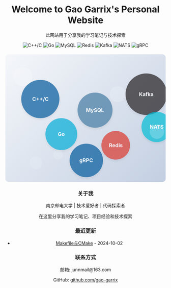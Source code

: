 <!--# Welcome to Gao-Garrix's homepage!-->

<div align="center">
  <h1>Welcome to Gao Garrix's Personal Website</h1>
  <p>此网站用于分享我的学习笔记与技术探索</p>
</div>

<div align="center">
  <img src="https://img.shields.io/badge/C++/C-00599C?style=for-the-badge&logo=c%2B%2B&logoColor=white" alt="C++/C">
  <img src="https://img.shields.io/badge/Go-00ADD8?style=for-the-badge&logo=go&logoColor=white" alt="Go">
  <img src="https://img.shields.io/badge/MySQL-4479A1?style=for-the-badge&logo=mysql&logoColor=white" alt="MySQL">
  <img src="https://img.shields.io/badge/Redis-DC382D?style=for-the-badge&logo=redis&logoColor=white" alt="Redis">
  <img src="https://img.shields.io/badge/Kafka-231F20?style=for-the-badge&logo=apache-kafka&logoColor=white" alt="Kafka">
  <img src="https://img.shields.io/badge/NATS-00BCD4?style=for-the-badge&logo=nats&logoColor=white" alt="NATS">
  <img src="https://img.shields.io/badge/gRPC-00599C?style=for-the-badge&logo=grpc&logoColor=white" alt="gRPC">
</div>

<style>
.bubble-container {
  position: relative;
  width: 100%;
  height: 400px;
  overflow: hidden;
  background: linear-gradient(135deg, #f5f7fa 0%, #c3cfe2 100%);
  border-radius: 10px;
  margin: 20px 0;
}

.bubble {
  position: absolute;
  border-radius: 50%;
  opacity: 0.7;
  animation: float 8s infinite ease-in-out;
}

@keyframes float {
  0%, 100% {
    transform: translateY(0) translateX(0);
  }
  25% {
    transform: translateY(-20px) translateX(10px);
  }
  50% {
    transform: translateY(10px) translateX(-10px);
  }
  75% {
    transform: translateY(-10px) translateX(5px);
  }
}

.tech-bubble {
  display: flex;
  justify-content: center;
  align-items: center;
  color: white;
  font-weight: bold;
  font-size: 16px;
  box-shadow: 0 4px 8px rgba(0, 0, 0, 0.1);
  transition: transform 0.3s ease;
}

.tech-bubble:hover {
  transform: scale(1.1);
  opacity: 0.9;
}

/* 不同技术的颜色 */
.cpp { background-color: #00599C; }
.go { background-color: #00ADD8; }
.mysql { background-color: #4479A1; }
.redis { background-color: #DC382D; }
.kafka { background-color: #231F20; }
.nats { background-color: #00BCD4; }
.grpc { background-color: #00599C; }

/* 响应式设计 */
@media (max-width: 768px) {
  .bubble-container {
    height: 300px;
  }
  .tech-bubble {
    font-size: 14px;
  }
}
</style>

<div class="bubble-container">
  <!-- C++/C 气泡 -->
  <div class="bubble tech-bubble cpp" style="width: 120px; height: 120px; top: 20%; left: 10%; animation-delay: 0s;">C++/C</div>
  
  <!-- Go 气泡 -->
  <div class="bubble tech-bubble go" style="width: 100px; height: 100px; top: 50%; left: 25%; animation-delay: 1s;">Go</div>
  
  <!-- MySQL 气泡 -->
  <div class="bubble tech-bubble mysql" style="width: 110px; height: 110px; top: 30%; left: 45%; animation-delay: 2s;">MySQL</div>
  
  <!-- Redis 气泡 -->
  <div class="bubble tech-bubble redis" style="width: 90px; height: 90px; top: 60%; left: 60%; animation-delay: 3s;">Redis</div>
  
  <!-- Kafka 气泡 -->
  <div class="bubble tech-bubble kafka" style="width: 130px; height: 130px; top: 15%; left: 75%; animation-delay: 4s;">Kafka</div>
  
  <!-- NATS 气泡 -->
  <div class="bubble tech-bubble nats" style="width: 95px; height: 95px; top: 45%; left: 85%; animation-delay: 5s;">NATS</div>
  
  <!-- gRPC 气泡 -->
  <div class="bubble tech-bubble grpc" style="width: 105px; height: 105px; top: 70%; left: 40%; animation-delay: 6s;">gRPC</div>
  
  <!-- 装饰性气泡 -->
  <div class="bubble" style="width: 60px; height: 60px; background-color: rgba(255, 255, 255, 0.3); top: 10%; left: 5%; animation-delay: 0.5s;"></div>
  <div class="bubble" style="width: 40px; height: 40px; background-color: rgba(255, 255, 255, 0.2); top: 80%; left: 15%; animation-delay: 1.5s;"></div>
  <div class="bubble" style="width: 50px; height: 50px; background-color: rgba(255, 255, 255, 0.25); top: 25%; left: 65%; animation-delay: 2.5s;"></div>
  <div class="bubble" style="width: 30px; height: 30px; background-color: rgba(255, 255, 255, 0.2); top: 75%; left: 30%; animation-delay: 3.5s;"></div>
  <div class="bubble" style="width: 45px; height: 45px; background-color: rgba(255, 255, 255, 0.3); top: 55%; left: 90%; animation-delay: 4.5s;"></div>
</div>

<div align="center">
  <h3>关于我</h3>
  <p>南京邮电大学 | 技术爱好者 | 代码探索者</p>
  <p>在这里分享我的学习笔记、项目经验和技术探索</p>
</div>

<div align="center">
  <h3>最近更新</h3>
  <ul>
    <li><a href="./_posts/2024-10-02-Makefile与CMake.md">Makefile与CMake</a> - 2024-10-02</li>
  </ul>
</div>

<div align="center">
  <h3>联系方式</h3>
  <p>邮箱: junnmail@163.com</p>
  <p>GitHub: <a href="https://github.com/gao-garrix" target="_blank">github.com/gao-garrix</a></p>
</div>
